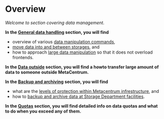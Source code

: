 # Overview

*Welcome to section covering data management.*

**In the [General data handling](/data/data-within/) section, you will find**

- overview of various [data manipulation commands](/data/data-within/#data-manipulation-commands),
- [move data into and between storages](/data/data-within/#moderate-data-handling), and
- how to approach [large data manipulation](/data/data-within/#large-data-handling) so that it does not overload frontends.

**In the [Data outside](/data/data-outside/) section, you will find a howto transfer large amount of data to someone outside MetaCentrum.**

**In the [Backup and archiving](/data/backup-archive/) section, you will find**

- what are the [levels of protection within Metacentrum infrestructure](/data/backup-archive/#metacentrum-data-policy), and
- how to [backup and archive data at Storage Department facilities](/data/backup-archive/#storage-department-data-policy).

**In the [Quotas](/data/quotas/) section, you will find detailed info on data quotas and what to do when you exceed any of them.**






<!--
/data/data-sharing/
-->



